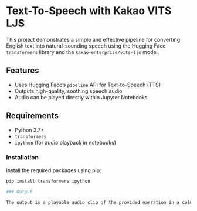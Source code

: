 # Text-To-Speech with Kakao VITS LJS

This project demonstrates a simple and effective pipeline for converting English text into natural-sounding speech using the Hugging Face `transformers` library and the `kakao-enterprise/vits-ljs` model.

## Features

- Uses Hugging Face’s `pipeline` API for Text-to-Speech (TTS)
- Outputs high-quality, soothing speech audio
- Audio can be played directly within Jupyter Notebooks

## Requirements

- Python 3.7+
- `transformers`
- `ipython` (for audio playback in notebooks)

### Installation

Install the required packages using pip:

```bash
pip install transformers ipython

### Output

The output is a playable audio clip of the provided narration in a calm, natural voice.
